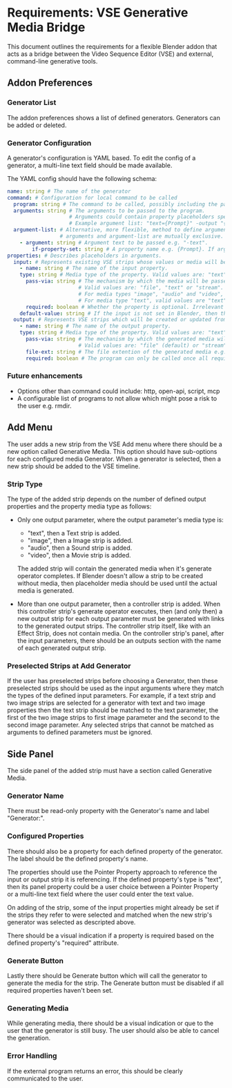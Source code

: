 # Requirements: VSE Generative Media Bridge
This document outlines the requirements for a flexible Blender addon that acts as a bridge between the Video Sequence Editor (VSE) and external, command-line generative tools.

## Addon Preferences
### Generator List
The addon preferences shows a list of defined generators.
Generators can be added or deleted.

### Generator Configuration
A generator's configuration is YAML based. To edit the config of a generator, a multi-line text field should be made available.

The YAML config should have the following schema:

```YAML
name: string # The name of the generator
command: # Configuration for local command to be called
  program: string # The command to be called, possibly including the path e.g. "C:\programs\text-to-speach.exe".
  arguments: string # The arguments to be passed to the program.
                    # Arguments could contain property placeholders specified by the property name between curly braces e.g. {Prompt}.
					# Example argument list: "text={Prompt}" -output "{Result}"
  argument-list: # Alternative, more flexible, method to define arguments to be passed to the program.
                 # arguments and argument-list are mutually exclusive.
    - argument: string # Argument text to be passed e.g. "-text".
	    if-property-set: string # A property name e.g. {Prompt}. If argument will only be sent if the property is set. Optional.
properties: # Describes placeholders in arguments.
  input: # Represents existing VSE strips whose values or media will be passed to the generator's program via arguments.
	- name: string # The name of the input property.
    type: string # Media type of the property. Valid values are: "text", "image", "audio" or "video".
	  pass-via: string # The mechanism by which the media will be passed to the generator.
	                   # Valid values are: "file", "text" or "stream".
	                   # For media types "image", "audio" and "video", valid values are "file" (default) or "stream".
					   # For media type "text", valid values are "text" (the default), "file" or "stream".
	  required: boolean # Whether the property is optional. Irrelevant if a default-value is specified. Default: true.
    default-value: string # If the input is not set in Blender, then the default value will be used.
  output: # Represents VSE strips which will be created or updated from the media generated by the generator program.
	- name: string # The name of the output property.
    type: string # Media type of the property. Valid values are: "text", "image", "audio" or "video".
	  pass-via: string # The mechanism by which the generated media will be received from the generator.
	                   # Valid values are: "file" (default) or "stream".
	  file-ext: string # The file extention of the generated media e.g. ".wav".
	  required: boolean # The program can only be called once all required properties are set. Default: true.
```

### Future enhancements
- Options other than command could include: http, open-api, script, mcp
- A configurable list of programs to not allow which might pose a risk to the user e.g. rmdir.

## Add Menu
The user adds a new strip from the VSE Add menu where there should be a new option called Generative Media. This option should have sub-options for each configured media Generator. When a generator is selected, then a new strip should be added to the VSE timeline.

### Strip Type
The type of the added strip depends on the number of defined output properties and the property media type as follows:
- Only one output parameter, where the output parameter's media type is:
  - "text", then a Text strip is added.
  - "image", then a Image strip is added.
  - "audio", then a Sound strip is added.
  - "video", then a Movie strip is added.

  The added strip will contain the generated media when it's generate operator completes. If Blender doesn't allow a strip to be created without media, then placeholder media should be used until the actual media is generated.

- More than one output parameter, then a controller strip is added. When this controller strip's generate operator executes, then (and only then) a new output strip for each output parameter must be generated with links to the generated output strips. The controller strip itself, like with an Effect Strip, does not contain media. On the controller strip's panel, after the input parameters, there should be an outputs section with the name of each generated output strip.

### Preselected Strips at Add Generator
If the user has preselected strips before choosing a Generator, then these preselected strips should be used as the input arguments where they match the types of the defined input parameters. For example, if a text strip and two image strips are selected for a generator with text and two image properties then the text strip should be matched to the text parameter, the first of the two image strips to first image parameter and the second to the second image parameter. Any selected strips that cannot be matched as arguments to defined parameters must be ignored.

## Side Panel
The side panel of the added strip must have a section called Generative Media.

### Generator Name
There must be read-only property with the Generator's name and label "Generator:".

### Configured Properties
There should also be a property for each defined property of the generator. The label should be the defined property's name.

The properties should use the Pointer Property approach to reference the input or output strip it is referencing. If the defined property's type is "text", then its panel property could be a user choice between a Pointer Property or a multi-line text field where the user could enter the text value.

On adding of the strip, some of the input properties might already be set if the strips they refer to were selected and matched when the new strip's generator was selected as descripted above.

There should be a visual indication if a property is required based on the defined property's "required" attribute.

### Generate Button
Lastly there should be Generate button which will call the generator to generate the media for the strip. The Generate button must be disabled if all required properties haven't been set.

### Generating Media
While generating media, there should be a visual indication or que to the user that the generator is still busy. The user should also be able to cancel the generation.

### Error Handling
If the external program returns an error, this should be clearly communicated to the user.
